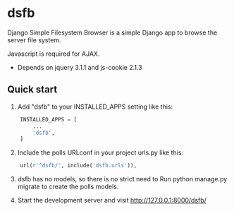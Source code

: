 # dsfb

Django Simple Filesystem Browser is a simple Django app to browse the server file system.

Javascript is required for AJAX.
  - Depends on jquery 3.1.1 and js-cookie 2.1.3

## Quick start

1. Add "dsfb" to your INSTALLED_APPS setting like this:
```python
    INSTALLED_APPS = [
        ...
        'dsfb',
    ]
```
2. Include the polls URLconf in your project urls.py like this:
```python
    url(r'^dsfb/', include('dsfb.urls')),
```
3. dsfb has no models, so there is no strict need to Run python manage.py migrate to create the polls models.

4. Start the development server and visit http://127.0.0.1:8000/dsfb/
